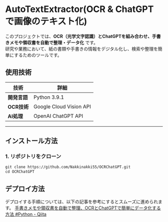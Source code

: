# AutoTextExtractor(OCR & ChatGPT で画像のテキスト化)

このプロジェクトでは、**OCR（光学文字認識）とChatGPTを組み合わせ、手書きメモや領収書を自動で整理・データ化** です。  
研究や業務において、紙の書類や手書きの情報をデジタル化し、検索や整理を簡単にするためのツールです。

## 使用技術
| 技術 | 詳細 |
|------|------|
| **開発言語** | Python 3.9.1 |
| **OCR技術** | Google Cloud Vision API |
| **AI処理** | OpenAI ChatGPT API |
---

## インストール方法
### 1. リポジトリをクローン
```txt
git clone https://github.com/Nakkinakki55/OCRChatGPT.git
cd OCRChatGPT
```

## デプロイ方法
デプロイする手順については、以下の記事を参考にするとスムーズに進められます。 
[手書きメモや領収書を自動で整理、OCRとChatGPTで簡単にデータ化する方法 #Python - Qiita](https://qiita.com/nishifeoda/items/c1db897df5e53778d297)
